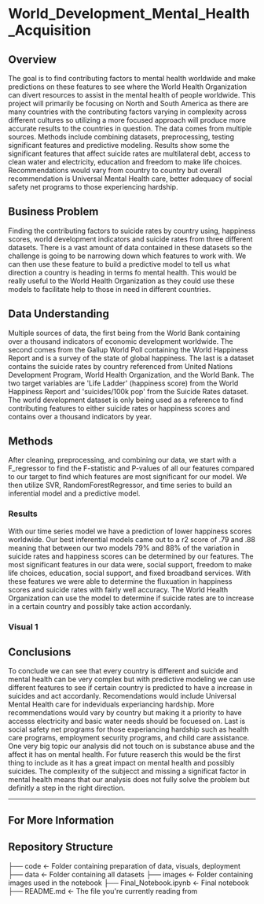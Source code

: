 # World_Development_Mental_Health_Acquisition

## Overview

The goal is to find contributing factors to mental health worldwide and make predictions on these features to see where the World Health Organization can divert resources to assist in the mental health of people worldwide. This project will primarily be focusing on North and South America as there are many countries with the contributing factors varying in complexity across different cultures so utilizing a more focused approach will produce more accurate results to the countries in question. The data comes from multiple sources. Methods include combining datasets, preprocessing, testing significant features and predictive modeling. Results show some the significant features that affect suicide rates are multilateral debt, access to clean water and electricity, education and freedom to make life choices. Recommendations would vary from country to country but overall recommendation is Universal Mental Health care, better adequacy of social safety net programs to those experiencing hardship.

## Business Problem

Finding the contributing factors to suicide rates by country using, happiness scores, world development indicators and suicide rates from three different datasets. There is a vast amount of data contained in these datasets so the challenge is going to be narrowing down which features to work with. We can then use these feature to build a predictive model to tell us what direction a country is heading in terms fo mental health. This would be really useful to the World Health Organization as they could use these models to facilitate help to those in need in different countries.


## Data Understanding

Multiple sources of data, the first being from the World Bank containing over a thousand indicators of economic development worldwide. The second comes from the Gallup World Poll containing the World Happiness Report and is a survey of the state of global happiness. The last is a dataset contains the suicide rates by country referenced from United Nations Development Program, World Health Organization, and the World Bank. The two target variables are 'Life Ladder' (happiness score) from the World Happiness Report and 'suicides/100k pop' from the Suicide Rates dataset. The world development dataset is only being used as a reference to find contributing features to either suicide rates or happiness scores and contains over a thousand indicators by year. 

## Methods

After cleaning, preprocessing, and combining our data, we start with a F_regressor to find the F-statistic and P-values of all our features compared to our target to find which features are most significant for our model. We then utilize SVR, RandomForestRegressor, and time series to build an inferential model and a predictive model.



### Results


With our time series model we have a prediction of lower happiness scores worldwide. Our best inferential models came out to a r2 score of .79 and .88 meaning that between our two models 79% and 88% of the variation in suicide rates and happiness scores can be determined by our features. The most significant features in our data were, social support, freedom to make life choices, education, social support, and fixed broadband services. With these features we were able to determine the fluxuation in happiness scores and suicide rates with fairly well accuracy. The World Health Organization can use the model to determine if suicide rates are to increase in a certain country and possibly take action accordanly.


### Visual 1


## Conclusions


To conclude we can see that every country is different and suicide and mental health can be very complex but with predictive modeling we can use different features to see if certain country is predicted to have a increase in suicides and act accordanly. Recomendations would include Universal Mental Health care for indeviduals experiancing hardship. More recommendations would vary by country but making it a priority to have accesss electricity and basic water needs should be focuesed on. Last is social safety net programs for those experiancing hardship such as health care programs, employment security programs, and child care assistance. One very big topic our analysis did not touch on is substance abuse and the affect it has on mental health. For future reaserch this would be the first thing to include as it has a great impact on mental health and possibly suicides. The complexity of the subjecct and missing a significat factor in mental health means that our analysis does not fully solve the problem but definitly a step in the right direction.

***

## For More Information



## Repository Structure

├── code                                <- Folder containing preparation of data, visuals, deployment
├── data                                <- Folder containing all datasets 
├── images                              <- Folder containing images used in the notebook 
├── Final_Notebook.ipynb                <- Final notebook
├── README.md                           <- The file you're currently reading from
```

